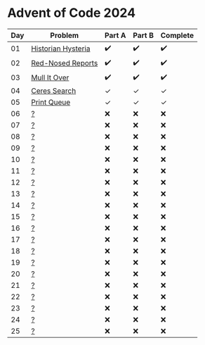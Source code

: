 # Advent of Code 2024

| Day | Problem | Part A | Part B | Complete |
|-----|---------|---------|---------|----------|
| 01 | [Historian Hysteria](https://adventofcode.com/2024/day/1) | :heavy_check_mark: | :heavy_check_mark: | :heavy_check_mark: |
| 02 | [Red-Nosed Reports](https://adventofcode.com/2024/day/2) | :heavy_check_mark: | :heavy_check_mark: | :heavy_check_mark: |
| 03 | [Mull It Over](https://adventofcode.com/2024/day/3) | :heavy_check_mark: | :heavy_check_mark: | :heavy_check_mark: |
| 04 | [Ceres Search](https://adventofcode.com/2024/day/4) | ✓ | ✓ | ✓ |
| 05 | [Print Queue](https://adventofcode.com/2024/day/5) | ✓ | ✓ | ✓ |
| 06 | [?](https://adventofcode.com/2024/day/6) | :x: | :x: | :x: |
| 07 | [?](https://adventofcode.com/2024/day/7) | :x: | :x: | :x: |
| 08 | [?](https://adventofcode.com/2024/day/8) | :x: | :x: | :x: |
| 09 | [?](https://adventofcode.com/2024/day/9) | :x: | :x: | :x: |
| 10 | [?](https://adventofcode.com/2024/day/10) | :x: | :x: | :x: |
| 11 | [?](https://adventofcode.com/2024/day/11) | :x: | :x: | :x: |
| 12 | [?](https://adventofcode.com/2024/day/12) | :x: | :x: | :x: |
| 13 | [?](https://adventofcode.com/2024/day/13) | :x: | :x: | :x: |
| 14 | [?](https://adventofcode.com/2024/day/14) | :x: | :x: | :x: |
| 15 | [?](https://adventofcode.com/2024/day/15) | :x: | :x: | :x: |
| 16 | [?](https://adventofcode.com/2024/day/16) | :x: | :x: | :x: |
| 17 | [?](https://adventofcode.com/2024/day/17) | :x: | :x: | :x: |
| 18 | [?](https://adventofcode.com/2024/day/18) | :x: | :x: | :x: |
| 19 | [?](https://adventofcode.com/2024/day/19) | :x: | :x: | :x: |
| 20 | [?](https://adventofcode.com/2024/day/20) | :x: | :x: | :x: |
| 21 | [?](https://adventofcode.com/2024/day/21) | :x: | :x: | :x: |
| 22 | [?](https://adventofcode.com/2024/day/22) | :x: | :x: | :x: |
| 23 | [?](https://adventofcode.com/2024/day/23) | :x: | :x: | :x: |
| 24 | [?](https://adventofcode.com/2024/day/24) | :x: | :x: | :x: |
| 25 | [?](https://adventofcode.com/2024/day/25) | :x: | :x: | :x: |
